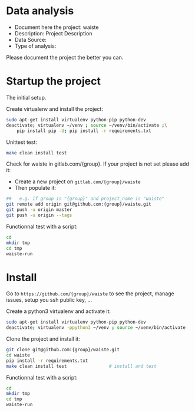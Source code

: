 # Data analysis
- Document here the project: waiste
- Description: Project Description
- Data Source:
- Type of analysis:

Please document the project the better you can.

# Startup the project

The initial setup.

Create virtualenv and install the project:
```bash
sudo apt-get install virtualenv python-pip python-dev
deactivate; virtualenv ~/venv ; source ~/venv/bin/activate ;\
    pip install pip -U; pip install -r requirements.txt
```

Unittest test:
```bash
make clean install test
```

Check for waiste in gitlab.com/{group}.
If your project is not set please add it:

- Create a new project on `gitlab.com/{group}/waiste`
- Then populate it:

```bash
##   e.g. if group is "{group}" and project_name is "waiste"
git remote add origin git@github.com:{group}/waiste.git
git push -u origin master
git push -u origin --tags
```

Functionnal test with a script:

```bash
cd
mkdir tmp
cd tmp
waiste-run
```

# Install

Go to `https://github.com/{group}/waiste` to see the project, manage issues,
setup you ssh public key, ...

Create a python3 virtualenv and activate it:

```bash
sudo apt-get install virtualenv python-pip python-dev
deactivate; virtualenv -ppython3 ~/venv ; source ~/venv/bin/activate
```

Clone the project and install it:

```bash
git clone git@github.com:{group}/waiste.git
cd waiste
pip install -r requirements.txt
make clean install test                # install and test
```
Functionnal test with a script:

```bash
cd
mkdir tmp
cd tmp
waiste-run
```
